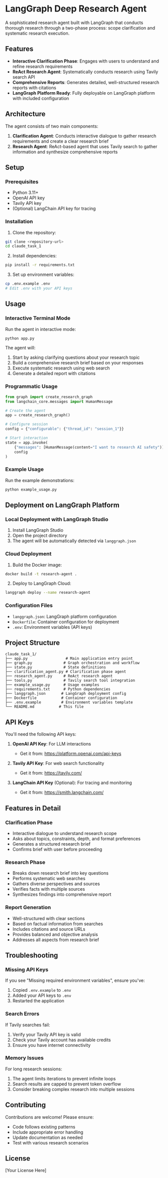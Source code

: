 # LangGraph Deep Research Agent

A sophisticated research agent built with LangGraph that conducts thorough research through a two-phase process: scope clarification and systematic research execution.

## Features

- **Interactive Clarification Phase**: Engages with users to understand and refine research requirements
- **ReAct Research Agent**: Systematically conducts research using Tavily search API
- **Comprehensive Reports**: Generates detailed, well-structured research reports with citations
- **LangGraph Platform Ready**: Fully deployable on LangGraph platform with included configuration

## Architecture

The agent consists of two main components:

1. **Clarification Agent**: Conducts interactive dialogue to gather research requirements and create a clear research brief
2. **Research Agent**: ReAct-based agent that uses Tavily search to gather information and synthesize comprehensive reports

## Setup

### Prerequisites

- Python 3.11+
- OpenAI API key
- Tavily API key
- (Optional) LangChain API key for tracing

### Installation

1. Clone the repository:
```bash
git clone <repository-url>
cd claude_task_1
```

2. Install dependencies:
```bash
pip install -r requirements.txt
```

3. Set up environment variables:
```bash
cp .env.example .env
# Edit .env with your API keys
```

## Usage

### Interactive Terminal Mode

Run the agent in interactive mode:

```bash
python app.py
```

The agent will:
1. Start by asking clarifying questions about your research topic
2. Build a comprehensive research brief based on your responses
3. Execute systematic research using web search
4. Generate a detailed report with citations

### Programmatic Usage

```python
from graph import create_research_graph
from langchain_core.messages import HumanMessage

# Create the agent
app = create_research_graph()

# Configure session
config = {"configurable": {"thread_id": "session_1"}}

# Start interaction
state = app.invoke(
    {"messages": [HumanMessage(content="I want to research AI safety")]},
    config
)
```

### Example Usage

Run the example demonstrations:

```bash
python example_usage.py
```

## Deployment on LangGraph Platform

### Local Deployment with LangGraph Studio

1. Install LangGraph Studio
2. Open the project directory
3. The agent will be automatically detected via `langgraph.json`

### Cloud Deployment

1. Build the Docker image:
```bash
docker build -t research-agent .
```

2. Deploy to LangGraph Cloud:
```bash
langgraph deploy --name research-agent
```

### Configuration Files

- `langgraph.json`: LangGraph platform configuration
- `Dockerfile`: Container configuration for deployment
- `.env`: Environment variables (API keys)

## Project Structure

```
claude_task_1/
├── app.py                 # Main application entry point
├── graph.py              # Graph orchestration and workflow
├── state.py              # State definitions
├── clarification_agent.py # Clarification phase agent
├── research_agent.py     # ReAct research agent
├── tools.py              # Tavily search tool integration
├── example_usage.py      # Usage examples
├── requirements.txt      # Python dependencies
├── langgraph.json       # LangGraph deployment config
├── Dockerfile           # Container configuration
├── .env.example         # Environment variables template
└── README.md           # This file
```

## API Keys

You'll need the following API keys:

1. **OpenAI API Key**: For LLM interactions
   - Get it from: https://platform.openai.com/api-keys

2. **Tavily API Key**: For web search functionality
   - Get it from: https://tavily.com/

3. **LangChain API Key** (Optional): For tracing and monitoring
   - Get it from: https://smith.langchain.com/

## Features in Detail

### Clarification Phase
- Interactive dialogue to understand research scope
- Asks about topics, constraints, depth, and format preferences
- Generates a structured research brief
- Confirms brief with user before proceeding

### Research Phase
- Breaks down research brief into key questions
- Performs systematic web searches
- Gathers diverse perspectives and sources
- Verifies facts with multiple sources
- Synthesizes findings into comprehensive report

### Report Generation
- Well-structured with clear sections
- Based on factual information from searches
- Includes citations and source URLs
- Provides balanced and objective analysis
- Addresses all aspects from research brief

## Troubleshooting

### Missing API Keys
If you see "Missing required environment variables", ensure you've:
1. Copied `.env.example` to `.env`
2. Added your API keys to `.env`
3. Restarted the application

### Search Errors
If Tavily searches fail:
1. Verify your Tavily API key is valid
2. Check your Tavily account has available credits
3. Ensure you have internet connectivity

### Memory Issues
For long research sessions:
1. The agent limits iterations to prevent infinite loops
2. Search results are capped to prevent token overflow
3. Consider breaking complex research into multiple sessions

## Contributing

Contributions are welcome! Please ensure:
- Code follows existing patterns
- Include appropriate error handling
- Update documentation as needed
- Test with various research scenarios

## License

[Your License Here]
